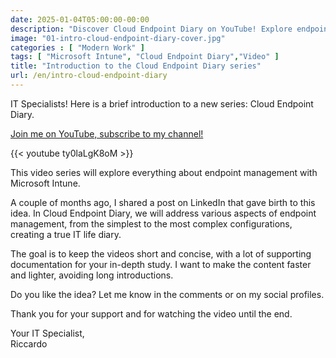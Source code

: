 ```yaml
---
date: 2025-01-04T05:00:00-00:00
description: "Discover Cloud Endpoint Diary on YouTube! Explore endpoint management with Microsoft Intune through short and concise videos. Subscribe to the channel for updates and detailed support."
image: "01-intro-cloud-endpoint-diary-cover.jpg"
categories : [ "Modern Work" ]
tags: [ "Microsoft Intune", "Cloud Endpoint Diary","Video" ]
title: "Introduction to the Cloud Endpoint Diary series"
url: /en/intro-cloud-endpoint-diary
---
```

IT Specialists! Here is a brief introduction to a new series: Cloud Endpoint Diary.

[Join me on YouTube, subscribe to my channel!](https://youtube.com/@itspecialistcloud)

{{< youtube ty0laLgK8oM >}}

This video series will explore everything about endpoint management with Microsoft Intune.

A couple of months ago, I shared a post on LinkedIn that gave birth to this idea.
In Cloud Endpoint Diary, we will address various aspects of endpoint management, from the simplest to the most complex configurations, creating a true IT life diary.

The goal is to keep the videos short and concise, with a lot of supporting documentation for your in-depth study.
I want to make the content faster and lighter, avoiding long introductions.

Do you like the idea? Let me know in the comments or on my social profiles.

Thank you for your support and for watching the video until the end.

Your IT Specialist,  
Riccardo